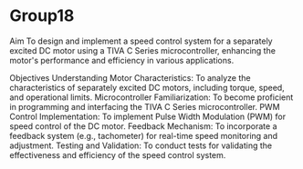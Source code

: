 # Group18
Aim
To design and implement a speed control system for a separately excited DC motor using a TIVA C Series microcontroller, enhancing the motor's performance and efficiency in various applications.

Objectives
Understanding Motor Characteristics: To analyze the characteristics of separately excited DC motors, including torque, speed, and operational limits.
Microcontroller Familiarization: To become proficient in programming and interfacing the TIVA C Series microcontroller.
PWM Control Implementation: To implement Pulse Width Modulation (PWM) for speed control of the DC motor.
Feedback Mechanism: To incorporate a feedback system (e.g., tachometer) for real-time speed monitoring and adjustment.
Testing and Validation: To conduct tests for validating the effectiveness and efficiency of the speed control system.
